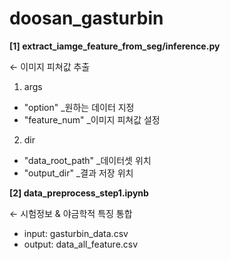 # doosan_gasturbin

<b> [1] extract_iamge_feature_from_seg/inference.py </b>

← 이미지 피쳐값 추출

1) args
  - "option" _원하는 데이터 지정
  - "feature_num" _이미지 피쳐값 설정
    
2) dir
  - "data_root_path" _데이터셋 위치
  - "output_dir" _결과 저장 위치

<b> [2] data_preprocess_step1.ipynb </b>

← 시험정보 & 야금학적 특징 통합
 
- input: gasturbin_data.csv
- output: data_all_feature.csv


